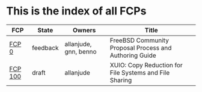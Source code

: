 # This is the index of all FCPs

FCP                       | State     | Owners                | Title
--------------------------|-----------|-----------------------|------
[FCP 0](./fcp-0000.md)    | feedback  | allanjude, gnn, benno | FreeBSD Community Proposal Process and Authoring Guide
[FCP 100](./fcp-0100.md)  | draft     | allanjude             | XUIO: Copy Reduction for File Systems and File Sharing

